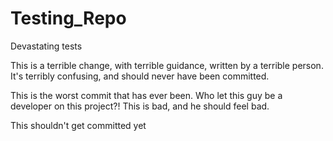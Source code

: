 Testing_Repo
============

Devastating tests

This is a terrible change, with terrible guidance, written by a terrible person.  It's terribly confusing, and should never have been committed.

This is the worst commit that has ever been.  Who let this guy be a developer on this project?!  This is bad, and he should feel bad.

This shouldn't get committed yet
